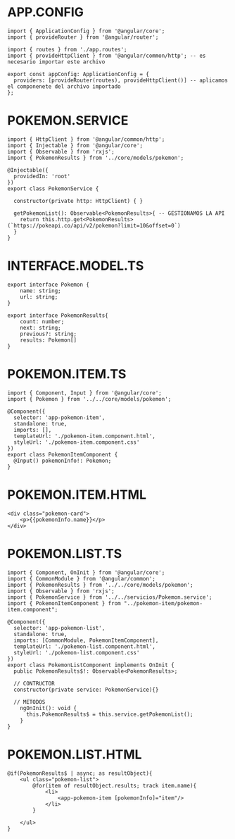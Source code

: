 # APP.CONFIG
    import { ApplicationConfig } from '@angular/core';
    import { provideRouter } from '@angular/router';
    
    import { routes } from './app.routes';
    import { provideHttpClient } from '@angular/common/http'; -- es necesario importar este archivo
    
    export const appConfig: ApplicationConfig = {
      providers: [provideRouter(routes), provideHttpClient()] -- aplicamos el componenete del archivo importado
    };

# POKEMON.SERVICE
    import { HttpClient } from '@angular/common/http';
    import { Injectable } from '@angular/core';
    import { Observable } from 'rxjs';
    import { PokemonResults } from '../core/models/pokemon';
    
    @Injectable({
      providedIn: 'root'
    })
    export class PokemonService {
    
      constructor(private http: HttpClient) { }
    
      getPokemonList(): Observable<PokemonResults>{ -- GESTIONAMOS LA API
        return this.http.get<PokemonResults>(`https://pokeapi.co/api/v2/pokemon?limit=10&offset=0`)
      }
    }

# INTERFACE.MODEL.TS
    export interface Pokemon {
        name: string;
        url: string;
    }
    
    export interface PokemonResults{
        count: number;
        next: string;
        previous?: string;
        results: Pokemon[]
    }

  # POKEMON.ITEM.TS
    import { Component, Input } from '@angular/core';
    import { Pokemon } from '../../core/models/pokemon';
    
    @Component({
      selector: 'app-pokemon-item',
      standalone: true,
      imports: [],
      templateUrl: './pokemon-item.component.html',
      styleUrl: './pokemon-item.component.css'
    })
    export class PokemonItemComponent {
      @Input() pokemonInfo!: Pokemon;
    }

# POKEMON.ITEM.HTML
    <div class="pokemon-card">
        <p>{{pokemonInfo.name}}</p>
    </div>

# POKEMON.LIST.TS
    import { Component, OnInit } from '@angular/core';
    import { CommonModule } from '@angular/common';
    import { PokemonResults } from '../../core/models/pokemon';
    import { Observable } from 'rxjs';
    import { PokemonService } from '../../servicios/Pokemon.service';
    import { PokemonItemComponent } from "../pokemon-item/pokemon-item.component";
    
    @Component({
      selector: 'app-pokemon-list',
      standalone: true,
      imports: [CommonModule, PokemonItemComponent],
      templateUrl: './pokemon-list.component.html',
      styleUrl: './pokemon-list.component.css'
    })
    export class PokemonListComponent implements OnInit {
      public PokemonResults$!: Observable<PokemonResults>;
    
      // CONTRUCTOR
      constructor(private service: PokemonService){}
    
      // METODOS
        ngOnInit(): void {
          this.PokemonResults$ = this.service.getPokemonList();
        }
    }

# POKEMON.LIST.HTML
    @if(PokemonResults$ | async; as resultObject){
        <ul class="pokemon-list">
            @for(item of resultObject.results; track item.name){
                <li>
                    <app-pokemon-item [pokemonInfo]="item"/>
                </li>
            }
            
        </ul>
    }
